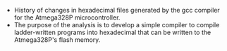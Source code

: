 - History of changes in hexadecimal files generated by the gcc compiler for the Atmega328P microcontroller.
- The purpose of the analysis is to develop a simple compiler to compile ladder-written programs into hexadecimal that can be written to the Atmega328P's flash memory.